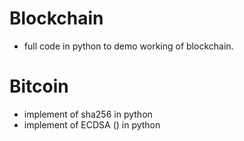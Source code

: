 # Blockchain

* full code in python to demo working of blockchain.



# Bitcoin

* implement of sha256 in python
* implement of ECDSA () in python